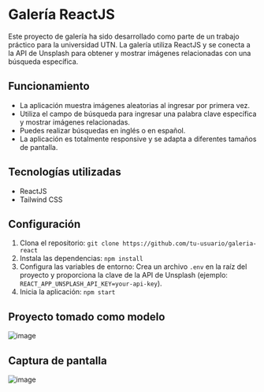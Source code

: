 # Galería ReactJS

Este proyecto de galería ha sido desarrollado como parte de un trabajo práctico para la universidad UTN. La galería utiliza ReactJS y se conecta a la API de Unsplash para obtener y mostrar imágenes relacionadas con una búsqueda específica.

## Funcionamiento

- La aplicación muestra imágenes aleatorias al ingresar por primera vez.
- Utiliza el campo de búsqueda para ingresar una palabra clave específica y mostrar imágenes relacionadas.
- Puedes realizar búsquedas en inglés o en español.
- La aplicación es totalmente responsive y se adapta a diferentes tamaños de pantalla.

## Tecnologías utilizadas

- ReactJS
- Tailwind CSS

## Configuración

1. Clona el repositorio: `git clone https://github.com/tu-usuario/galeria-react`
2. Instala las dependencias: `npm install`
3. Configura las variables de entorno: Crea un archivo `.env` en la raíz del proyecto y proporciona la clave de la API de Unsplash (ejemplo: `REACT_APP_UNSPLASH_API_KEY=your-api-key`).
4. Inicia la aplicación: `npm start`

## Proyecto tomado como modelo
![image](https://github.com/ivanleonel17/GalleryJsReact/assets/131780793/a404455b-1858-46bd-9c8c-85eeb3c83d2a)

## Captura de pantalla
![image](https://github.com/ivanleonel17/GalleryJsReact/assets/131780793/821fc514-ce58-494b-9ad6-4c059c6d3bf1)


